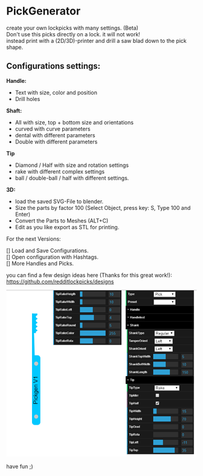 # PickGenerator

create your own lockpicks with many settings. (Beta)  
Don't use this picks directly on a lock. it will not work!  
instead print with a (2D/3D)-printer and drill a saw blad down
to the pick shape.  

## Configurations settings:  
**Handle:**
- Text with size, color and position
- Drill holes

**Shaft:**
- All with size, top + bottom size and orientations
- curved with curve parameters
- dental with different parameters
- Double with different parameters

**Tip**
- Diamond / Half with size and rotation settings
- rake with different complex settings
- ball / double-ball / half with different settings.

**3D:**
- load the saved SVG-File to blender.
- Size the parts by factor 100 (Select Object, press key: S, Type 100 and Enter)
- Convert the Parts to Meshes (ALT+C)
- Edit as you like export as STL for printing.

For the next Versions:  
 
[] Load and Save Configurations.  
[] Open configuration with Hashtags.  
[] More Handles and Picks.  
 
you can find a few design ideas here (Thanks for this great work!):   
https://github.com/redditlockpicks/designs

![alt text](https://github.com/Phreak87/PickGenerator/blob/master/Interface.png "Interface")

have fun ;) 
